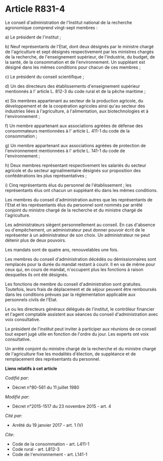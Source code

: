 # Article R831-4

Le conseil d'administration de l'Institut national de la recherche agronomique comprend vingt-sept membres : 

a) Le président de l'institut ; 

b) Neuf représentants de l'Etat, dont deux désignés par le ministre chargé de l'agriculture et sept désignés respectivement
par les ministres chargés de la recherche, de l'enseignement supérieur, de l'industrie, du budget, de la santé, de la
consommation et de l'environnement. Un suppléant est désigné dans les mêmes conditions pour chacun de ces membres ; 

c) Le président du conseil scientifique ; 

d) Un des directeurs des établissements d'enseignement supérieur mentionnés à l'
article L. 812-3 du code rural et de la pêche maritime
; 

e) Six membres appartenant au secteur de la production agricole, du développement et de la coopération agricoles ainsi qu'au
secteur des industries liées à l'agriculture, à l'alimentation, aux biotechnologies et à l'environnement ; 

f) Un membre appartenant aux associations agréées de défense des consommateurs mentionnées à l'
article L. 411-1 du code de la consommation
; 

g) Un membre appartenant aux associations agréées de protection de l'environnement mentionnées à l'
article L. 141-1 du code de l'environnement
; 

h) Deux membres représentant respectivement les salariés du secteur agricole et du secteur agroalimentaire désignés sur
proposition des confédérations les plus représentatives ; 

i) Cinq représentants élus du personnel de l'établissement ; les représentants élus ont chacun un suppléant élu dans les
mêmes conditions. 

Les membres du conseil d'administration autres que les représentants de l'Etat et les représentants élus du personnel sont
nommés par arrêté conjoint du ministre chargé de la recherche et du ministre chargé de l'agriculture. 

Les administrateurs siègent personnellement au conseil. En cas d'absence ou d'empêchement, un administrateur peut donner
pouvoir écrit de le représenter à un administrateur de son choix. Un administrateur ne peut détenir plus de deux pouvoirs. 

Les mandats sont de quatre ans, renouvelables une fois. 

Les membres du conseil d'administration décédés ou démissionnaires sont remplacés pour la durée du mandat restant à courir.
Il en va de même pour ceux qui, en cours de mandat, n'occupent plus les fonctions à raison desquelles ils ont été désignés. 

Les fonctions de membre du conseil d'administration sont gratuites. Toutefois, leurs frais de déplacement et de séjour
peuvent être remboursés dans les conditions prévues par la réglementation applicable aux personnels civils de l'Etat. 

Le ou les directeurs généraux délégués de l'institut, le contrôleur financier et l'agent comptable assistent aux séances du
conseil d'administration avec voix consultative. 

Le président de l'institut peut inviter à participer aux réunions de ce conseil tout expert jugé utile en fonction de l'ordre
du jour. Les experts ont voix consultative. 

Un arrêté conjoint du ministre chargé de la recherche et du ministre chargé de l'agriculture fixe les modalités d'élection,
de suppléance et de remplacement des représentants du personnel.

**Liens relatifs à cet article**

_Codifié par_:

  - Décret n°80-561 du 11 juillet 1980

_Modifié par_:

  - Décret n°2015-1517 du 23 novembre 2015 - art. 4

_Cité par_:

  - Arrêté du 19 janvier 2017 - art. 1 (V)

_Cite_:

  - Code de la consommation - art. L411-1
  - Code rural - art. L812-3
  - Code de l'environnement - art. L141-1
